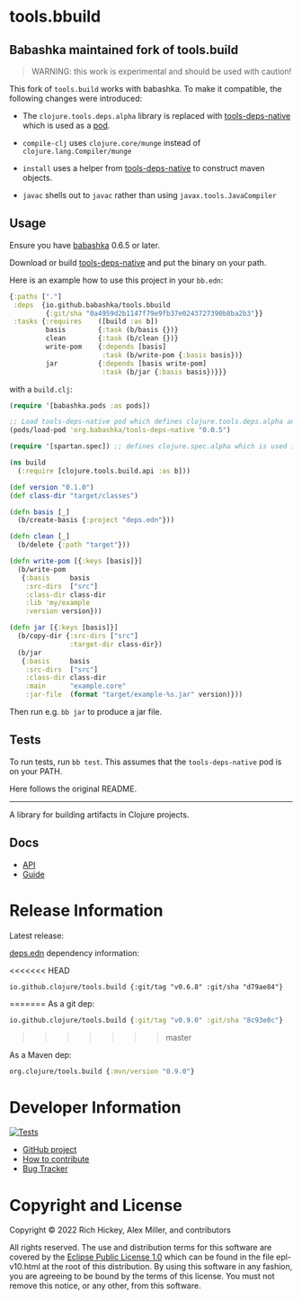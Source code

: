 tools.bbuild
========================================

## Babashka maintained fork of tools.build

> WARNING: this work is experimental and should be used with caution!

This fork of `tools.build` works with babashka. To make it compatible, the
following changes were introduced:

- The `clojure.tools.deps.alpha` library is replaced with
  [tools-deps-native](https://github.com/borkdude/tools-deps-native-experiment)
  which is used as a [pod](https://github.com/babashka/pods).

- `compile-clj` uses `clojure.core/munge` instead of `clojure.lang.Compiler/munge`

- `install` uses a helper from
  [tools-deps-native](https://github.com/borkdude/tools-deps-native-experiment)
  to construct maven objects.

- `javac` shells out to `javac` rather than using `javax.tools.JavaCompiler`

## Usage

Ensure you have [babashka](https://github.com/babashka/babashka) 0.6.5 or later.

Download or build
[tools-deps-native](https://github.com/borkdude/tools-deps-native-experiment)
and put the binary on your path.

Here is an example how to use this project in your `bb.edn`:

``` clojure
{:paths ["."]
 :deps  {io.github.babashka/tools.bbuild
         {:git/sha "0a4959d2b1147f79e9fb37e0243727390b8ba2b3"}}
 :tasks {:requires    ([build :as b])
         basis        {:task (b/basis {})}
         clean        {:task (b/clean {})}
         write-pom    {:depends [basis]
                       :task (b/write-pom {:basis basis})}
         jar          {:depends [basis write-pom]
                       :task (b/jar {:basis basis})}}}
```

with a `build.clj`:

``` clojure
(require '[babashka.pods :as pods])

;; Load tools-deps-native pod which defines clojure.tools.deps.alpha and some helpers used in tools.bbuild.
(pods/load-pod 'org.babashka/tools-deps-native "0.0.5")

(require '[spartan.spec]) ;; defines clojure.spec.alpha which is used in tools.build (and tools.bbuild since we didn't change this bit)

(ns build
  (:require [clojure.tools.build.api :as b]))

(def version "0.1.0")
(def class-dir "target/classes")

(defn basis [_]
  (b/create-basis {:project "deps.edn"}))

(defn clean [_]
  (b/delete {:path "target"}))

(defn write-pom [{:keys [basis]}]
  (b/write-pom
   {:basis     basis
    :src-dirs  ["src"]
    :class-dir class-dir
    :lib 'my/example
    :version version}))

(defn jar [{:keys [basis]}]
  (b/copy-dir {:src-dirs ["src"]
               :target-dir class-dir})
  (b/jar
   {:basis     basis
    :src-dirs  ["src"]
    :class-dir class-dir
    :main      "example.core"
    :jar-file  (format "target/example-%s.jar" version)}))
```

Then run e.g. `bb jar` to produce a jar file.

## Tests

To run tests, run `bb test`. This assumes that the `tools-deps-native` pod is on
your PATH.

Here follows the original README.

<hr>


A library for building artifacts in Clojure projects.

## Docs

* [API](https://clojure.github.io/tools.build)
* [Guide](https://clojure.org/guides/tools_build)

# Release Information

Latest release:

[deps.edn](https://clojure.org/reference/deps_and_cli) dependency information:

<<<<<<< HEAD
```
io.github.clojure/tools.build {:git/tag "v0.6.8" :git/sha "d79ae84"}
```
=======
As a git dep:

```clojure
io.github.clojure/tools.build {:git/tag "v0.9.0" :git/sha "8c93e0c"}
``` 
>>>>>>> master

As a Maven dep:

```clojure
org.clojure/tools.build {:mvn/version "0.9.0"}
```

# Developer Information

[![Tests](https://github.com/clojure/tools.build/actions/workflows/ci.yml/badge.svg)](https://github.com/clojure/tools.build/actions/workflows/ci.yml)

* [GitHub project](https://github.com/clojure/tools.build)
* [How to contribute](https://clojure.org/community/contributing)
* [Bug Tracker](https://clojure.atlassian.net/browse/TBUILD)

# Copyright and License

Copyright © 2022 Rich Hickey, Alex Miller, and contributors

All rights reserved. The use and
distribution terms for this software are covered by the
[Eclipse Public License 1.0] which can be found in the file
epl-v10.html at the root of this distribution. By using this software
in any fashion, you are agreeing to be bound by the terms of this
license. You must not remove this notice, or any other, from this
software.

[Eclipse Public License 1.0]: http://opensource.org/licenses/eclipse-1.0.php
